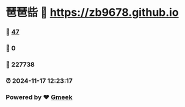 # 琶琶啙 :link: https://zb9678.github.io 
### :page_facing_up: [47](https://zb9678.github.io/tag.html) 
### :speech_balloon: 0 
### :hibiscus: 227738 
### :alarm_clock: 2024-11-17 12:23:17 
### Powered by :heart: [Gmeek](https://github.com/Meekdai/Gmeek)
